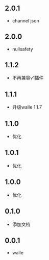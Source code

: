 ## 2.0.1

* channel json

## 2.0.0

* nullsafety

## 1.1.2

* 不再兼容v1插件

## 1.1.1

* 升级walle 1.1.7

## 1.1.0

* 优化

## 1.0.1

* 优化

## 1.0.0

* 优化

## 0.1.0

* 添加文档

## 0.0.1

* walle
